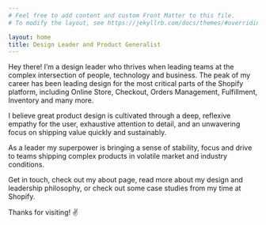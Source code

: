 ```yaml
---
# Feel free to add content and custom Front Matter to this file.
# To modify the layout, see https://jekyllrb.com/docs/themes/#overriding-theme-defaults

layout: home
title: Design Leader and Product Generalist
---
```


Hey there! I’m a design leader who thrives when leading teams at the complex intersection of people, technology and business. The peak of my career has been leading design for the most critical parts of the Shopify platform, including Online Store, Checkout, Orders Management, Fulfillment, Inventory and many more. 

I believe great product design is cultivated through a deep, reflexive empathy for the user, exhaustive attention to detail, and an unwavering focus on shipping value quickly and sustainably.

As a leader my superpower is bringing a sense of stability, focus and drive to teams shipping complex products in volatile market and industry conditions.

Get in touch, check out my about page, read more about my design and leadership philosophy, or check out some case studies from my time at Shopify.

Thanks for visiting! <span class="emoji">&#x270C;</span>